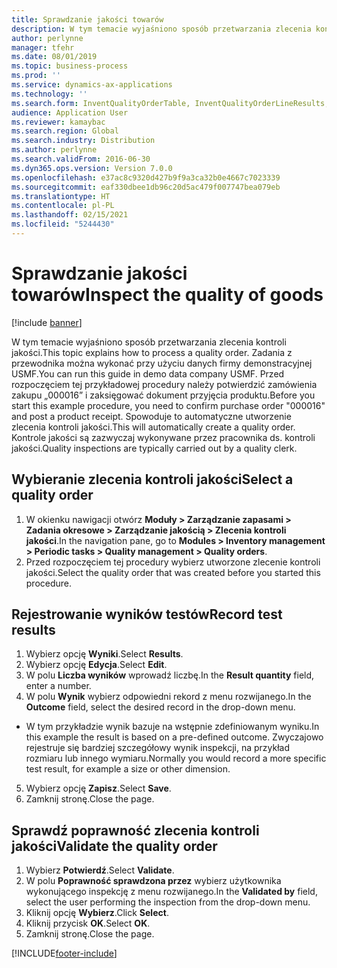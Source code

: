 ```yaml
---
title: Sprawdzanie jakości towarów
description: W tym temacie wyjaśniono sposób przetwarzania zlecenia kontroli jakości.
author: perlynne
manager: tfehr
ms.date: 08/01/2019
ms.topic: business-process
ms.prod: ''
ms.service: dynamics-ax-applications
ms.technology: ''
ms.search.form: InventQualityOrderTable, InventQualityOrderLineResults, HcmWorkerLookUp
audience: Application User
ms.reviewer: kamaybac
ms.search.region: Global
ms.search.industry: Distribution
ms.author: perlynne
ms.search.validFrom: 2016-06-30
ms.dyn365.ops.version: Version 7.0.0
ms.openlocfilehash: e37ac8c9320d427b9f9a3ca32b0e4667c7023339
ms.sourcegitcommit: eaf330dbee1db96c20d5ac479f007747bea079eb
ms.translationtype: HT
ms.contentlocale: pl-PL
ms.lasthandoff: 02/15/2021
ms.locfileid: "5244430"
---
```

# <a name="inspect-the-quality-of-goods"></a><span data-ttu-id="5c2a5-103">Sprawdzanie jakości towarów</span><span class="sxs-lookup"><span data-stu-id="5c2a5-103">Inspect the quality of goods</span></span>

[!include [banner](../../includes/banner.md)]

<span data-ttu-id="5c2a5-104">W tym temacie wyjaśniono sposób przetwarzania zlecenia kontroli jakości.</span><span class="sxs-lookup"><span data-stu-id="5c2a5-104">This topic explains how to process a quality order.</span></span> <span data-ttu-id="5c2a5-105">Zadania z przewodnika można wykonać przy użyciu danych firmy demonstracyjnej USMF.</span><span class="sxs-lookup"><span data-stu-id="5c2a5-105">You can run this guide in demo data company USMF.</span></span> <span data-ttu-id="5c2a5-106">Przed rozpoczęciem tej przykładowej procedury należy potwierdzić zamówienia zakupu „000016” i zaksięgować dokument przyjęcia produktu.</span><span class="sxs-lookup"><span data-stu-id="5c2a5-106">Before you start this example procedure, you need to confirm purchase order "000016" and post a product receipt.</span></span> <span data-ttu-id="5c2a5-107">Spowoduje to automatyczne utworzenie zlecenia kontroli jakości.</span><span class="sxs-lookup"><span data-stu-id="5c2a5-107">This will automatically create a quality order.</span></span> <span data-ttu-id="5c2a5-108">Kontrole jakości są zazwyczaj wykonywane przez pracownika ds. kontroli jakości.</span><span class="sxs-lookup"><span data-stu-id="5c2a5-108">Quality inspections are typically carried out by a quality clerk.</span></span>


## <a name="select-a-quality-order"></a><span data-ttu-id="5c2a5-109">Wybieranie zlecenia kontroli jakości</span><span class="sxs-lookup"><span data-stu-id="5c2a5-109">Select a quality order</span></span>
1. <span data-ttu-id="5c2a5-110">W okienku nawigacji otwórz **Moduły > Zarządzanie zapasami > Zadania okresowe > Zarządzanie jakością > Zlecenia kontroli jakości**.</span><span class="sxs-lookup"><span data-stu-id="5c2a5-110">In the navigation pane, go to **Modules > Inventory management > Periodic tasks > Quality management > Quality orders**.</span></span>
2. <span data-ttu-id="5c2a5-111">Przed rozpoczęciem tej procedury wybierz utworzone zlecenie kontroli jakości.</span><span class="sxs-lookup"><span data-stu-id="5c2a5-111">Select the quality order that was created before you started this procedure.</span></span>  

## <a name="record-test-results"></a><span data-ttu-id="5c2a5-112">Rejestrowanie wyników testów</span><span class="sxs-lookup"><span data-stu-id="5c2a5-112">Record test results</span></span>
1. <span data-ttu-id="5c2a5-113">Wybierz opcję **Wyniki**.</span><span class="sxs-lookup"><span data-stu-id="5c2a5-113">Select **Results**.</span></span>
2. <span data-ttu-id="5c2a5-114">Wybierz opcję **Edycja**.</span><span class="sxs-lookup"><span data-stu-id="5c2a5-114">Select **Edit**.</span></span>
3. <span data-ttu-id="5c2a5-115">W polu **Liczba wyników** wprowadź liczbę.</span><span class="sxs-lookup"><span data-stu-id="5c2a5-115">In the **Result quantity** field, enter a number.</span></span>
4. <span data-ttu-id="5c2a5-116">W polu **Wynik** wybierz odpowiedni rekord z menu rozwijanego.</span><span class="sxs-lookup"><span data-stu-id="5c2a5-116">In the **Outcome** field, select the desired record in the drop-down menu.</span></span>  
- <span data-ttu-id="5c2a5-117">W tym przykładzie wynik bazuje na wstępnie zdefiniowanym wyniku.</span><span class="sxs-lookup"><span data-stu-id="5c2a5-117">In this example the result is based on a pre-defined outcome.</span></span> <span data-ttu-id="5c2a5-118">Zwyczajowo rejestruje się bardziej szczegółowy wynik inspekcji, na przykład rozmiaru lub innego wymiaru.</span><span class="sxs-lookup"><span data-stu-id="5c2a5-118">Normally you would record a more specific test result, for example a size or other dimension.</span></span>  
5. <span data-ttu-id="5c2a5-119">Wybierz opcję **Zapisz**.</span><span class="sxs-lookup"><span data-stu-id="5c2a5-119">Select **Save**.</span></span>
6. <span data-ttu-id="5c2a5-120">Zamknij stronę.</span><span class="sxs-lookup"><span data-stu-id="5c2a5-120">Close the page.</span></span>

## <a name="validate-the-quality-order"></a><span data-ttu-id="5c2a5-121">Sprawdź poprawność zlecenia kontroli jakości</span><span class="sxs-lookup"><span data-stu-id="5c2a5-121">Validate the quality order</span></span>
1. <span data-ttu-id="5c2a5-122">Wybierz **Potwierdź**.</span><span class="sxs-lookup"><span data-stu-id="5c2a5-122">Select **Validate**.</span></span>
2. <span data-ttu-id="5c2a5-123">W polu **Poprawność sprawdzona przez** wybierz użytkownika wykonującego inspekcję z menu rozwijanego.</span><span class="sxs-lookup"><span data-stu-id="5c2a5-123">In the **Validated by** field, select the user performing the inspection from the drop-down menu.</span></span>  
3. <span data-ttu-id="5c2a5-124">Kliknij opcję **Wybierz**.</span><span class="sxs-lookup"><span data-stu-id="5c2a5-124">Click **Select**.</span></span>
4. <span data-ttu-id="5c2a5-125">Kliknij przycisk **OK**.</span><span class="sxs-lookup"><span data-stu-id="5c2a5-125">Select **OK**.</span></span>
5. <span data-ttu-id="5c2a5-126">Zamknij stronę.</span><span class="sxs-lookup"><span data-stu-id="5c2a5-126">Close the page.</span></span>



[!INCLUDE[footer-include](../../../includes/footer-banner.md)]